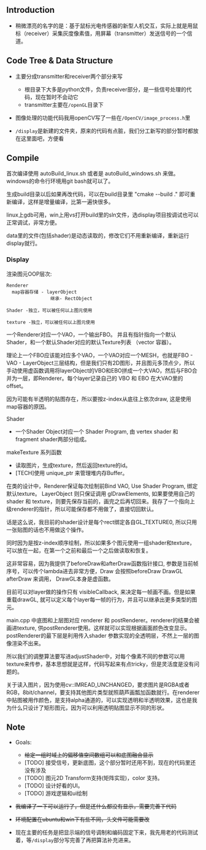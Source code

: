 ## Introduction

- 稍微漂亮的名字的是：基于鼠标光电传感器的新型人机交互，实际上就是用鼠标（receiver）采集灰度像素值，用屏幕（transmitter）发送信号的一个信道。



## Code Tree & Data Structure

- 主要分成transmitter和receiver两个部分来写
  - 根目录下大多是python文件，负责receiver部分，是一些信号处理的代码，现在暂时不会动它
  - transmitter主要在`/openGL`目录下
- 图像处理的功能代码我用openCV写了一些在`/OpenCV/image_process.h`里

- `/display`是新建的文件夹，原来的代码有点脏，我们分工新写的部分暂时都放在这里面吧，方便看

## Compile
首次编译使用 autoBuild_linux.sh 或者是 autoBuild_windows.sh 来做。windows的命令行环境用git bash就可以了。

生成build目录以后如果再改代码，可以在build目录里 "cmake --build ." 即可重新编译，这样是增量编译，比第一遍快很多。

linux上gdb可用，win上用vs打开build里的sln文件，选display项目按调试也可以正常调试，非常方便。

data里的文件(包括shader)是动态读取的，修改它们不用重新编译，重新运行display就行。

### Display

渲染图元OOP层次:
```
Renderer              
  map容器存储 - layerObject         
                继承- RectObject

Shader -独立，可以被任何以上图元使用

texture -独立，可以被任何以上图元使用

```
  
一个Renderer对应一个VAO，一个输出FBO。
并且有指针指向一个默认Shader，和一个默认Shader对应的默认Texture列表 （vector<GLuint> 容器）。

理论上一个FBO应该能对应多个VAO，一个VAO对应一个MESH，也就是FBO - VAO - LayerObject三层结构，但是我们只有2D图形，并且图元多顶点少，所以手动使用虚函数调用将layerObject的VBO和EBO拼成一个大VAO，然后与FBO合并为一层，即Renderer。每个layer记录自己的 VBO 和 EBO 在大VAO里的 offset。

因为可能有半透明的贴图存在，所以要按z-index从底往上依次draw, 这是使用map容器的原因。

Shader
  - 一个Shader Object对应一个 Shader Program, 由 vertex shader 和 fragment shader两部分组成。

makeTexture 系列函数
  - 读取图片，生成texture，然后返回texture的id。
  - [TECH]使用 unique_ptr 来管理堆内存Buffer。

在类的设计中，Renderer保证每次绘制前Bind VAO, Use Shader Program, 绑定默认texture。 LayerObject 则只保证调用 glDrawElements, 如果要使用自己的 shader 和 texture，则要先保存当前的，画完之后再切回来。我存了一个指向上级renderer的指针，所以可能保存都不用做了，直接切回默认。
  
话是这么说，我目前的shader设计是每个rect绑定各自GL_TEXTURE0, 所以只用一张贴图的话也不用做这个操作。

同时因为是按z-index顺序绘制，所以如果多个图元使用一组shader和texture，可以放在一起，在第一个之前和最后一个之后做读取和恢复。

这非常容易，因为我提供了beforeDraw和afterDraw函数指针接口, 参数是当前帧序号，可以传个lambda进去非常方便，Draw 会按照beforeDraw DrawGL afterDraw 来调用， DrawGL本身是虚函数。

目前可以对layer做的操作只有 visibleCallback, 来决定每一帧画不画。但是如果重载drawGL, 就可以定义每个layer每一帧的行为，并且可以继承出更多类型的图元。

main.cpp 中底图和上层图对应 renderer 和 postRenderer。renderer的结果会被画进texture, 供postRenderer使用。这样就可以实现根据画面颜色改变显示。postRenderer的最下层是利用传入shader 参数实现的全透明层，不然上一层的图像渲染不出来。

所以我们的调整算法要写进adjustShader中，对每个像素不同的参数可以用texture来传参，基本思想就是这样，代码写起来有点tricky，但是灵活度是没有问题的。

关于读入图片，因为使用cv::IMREAD_UNCHANGED，要求图片是RGBA或者RGB，8bit/channel，要支持其他图片类型就照葫芦画瓢加函数就行。在renderer中贴图被用作颜色，是支持alpha通道的，可以实现透明和半透明效果，这也是我为什么只设计了矩形图元，因为可以利用透明贴图显示不同的形状。


## Note

- Goals: 

  - ~~给定一组时域上的偏移值空间数组可以和底图融合显示~~
  - [TODO] 接受信号，更新底图，这个部分暂时还用不到，现在的代码里还没有涉及
  - [TODO] 图元2D Transform支持(矩阵实现)，color 支持。
  - [TODO] 设计好看的UI。
  - [TODO] 游戏逻辑和ui绘制

- ~~我编译了一下可以运行了，但是还什么都没有显示，需要完善下代码~~

- ~~环境配置在ubuntu和win下有些不同，头文件可能需要改~~

- 现在主要的任务是把显示端的信号调制和编码固定下来，我先用老的代码测试着，等`/display`部分写完善了再把算法补充进来。
